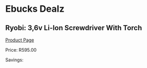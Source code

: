 
# Ebucks Dealz
## Ryobi: 3,6v Li-Ion Screwdriver With Torch
[Product Page](https://www.ebucks.com/web/shop/productSelected.do?prodId=1010911980&catId=370101825)

Price: R595.00

Savings: 


	